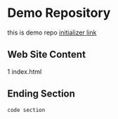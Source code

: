 # Demo Repository
this is demo repo
[initializer link](http://www.initializr.com/)

## Web Site Content

1 index.html

## Ending Section 

`code section`
